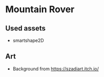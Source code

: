 # Mountain Rover

## Used assets

- smartshape2D

## Art

- Background from https://szadiart.itch.io/
